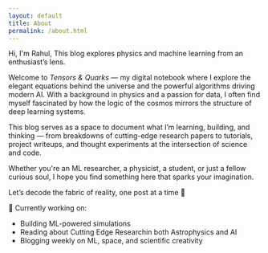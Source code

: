 ```yaml
---
layout: default
title: About
permalink: /about.html
---
```


Hi, I'm Rahul, 
This blog explores physics and machine learning from an enthusiast’s lens.

Welcome to *Tensors & Quarks* — my digital notebook where I explore the elegant equations behind the universe and the powerful algorithms driving modern AI. With a background in physics and a passion for data, I often find myself fascinated by how the logic of the cosmos mirrors the structure of deep learning systems.

This blog serves as a space to document what I’m learning, building, and thinking — from breakdowns of cutting-edge research papers to tutorials, project writeups, and thought experiments at the intersection of science and code.

Whether you're an ML researcher, a physicist, a student, or just a fellow curious soul, I hope you find something here that sparks your imagination.

Let’s decode the fabric of reality, one post at a time 🚀

📍 Currently working on:  
- Building ML-powered simulations  
- Reading about Cutting Edge Researchin both Astrophysics and AI  
- Blogging weekly on ML, space, and scientific creativity